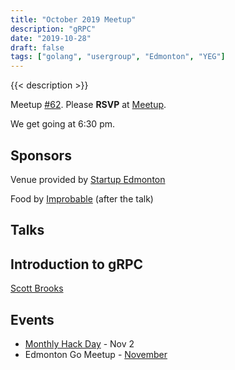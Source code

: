 ```yaml
---
title: "October 2019 Meetup"
description: "gRPC"
date: "2019-10-28"
draft: false
tags: ["golang", "usergroup", "Edmonton", "YEG"]
---
```

{{< description >}}

Meetup [#62](https://github.com/edmontongo/presentations/issues/104). Please **RSVP** at [Meetup](https://www.meetup.com/startupedmonton/events/bclwwpyznblc/).

We get going at 6:30 pm.

## Sponsors

Venue provided by [Startup Edmonton](https://www.startupedmonton.com/)

Food by [Improbable](https://improbable.io/) (after the talk)

## Talks

## Introduction to gRPC

[Scott Brooks](https://github.com/ScottBrooks)

## Events

- [Monthly Hack Day](https://www.meetup.com/startupedmonton/events/zzmphryzpbdb/) - Nov 2
- Edmonton Go Meetup - [November](/meetup/2019-11/)

